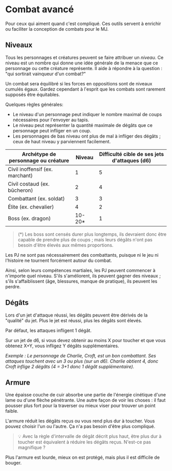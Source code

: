 # Combat avancé

Pour ceux qui aiment quand c'est compliqué. Ces outils servent à enrichir ou faciliter la conception de combats pour le MJ.

## Niveaux

Tous les personnages et créatures peuvent se faire attribuer un *niveau*.
Ce niveau est un nombre qui donne une idée générale de la menace que ce personnage ou cette créature représente.
Il aide à répondre à la question : "qui sortirait vainqueur d'un combat?"

Un combat sera équilibré si les forces en oppositions sont de niveaux cumulés égaux.
Gardez cependant à l'esprit que les combats sont rarement supposés être équitables.

Quelques règles générales:
- Le niveau d'un personnage peut indiquer le nombre maximal de coups nécessaires pour l'envoyer au tapis.
- Le niveau peut représenter la quantité maximale de dégâts que ce personnage peut infliger en un coup.
- Les personnages de bas niveau ont plus de mal à infliger des dégâts ; ceux de haut niveau y parviennent facilement.

| Archétype de personnage ou créature | Niveau | Difficulté cible de ses jets d'attaques (d6) |
| ----------------------------------- | ------ | -------------------------------------------- |
| Civil inoffensif (ex. marchant)     | 1      | 5                                            |
| Civil costaud (ex. bûcheron)        | 2      | 4                                            |
| Combattant (ex. soldat)             | 3      | 3                                            |
| Élite (ex. chevalier)               | 4      | 2                                            |
| Boss (ex. dragon)                   | 10-20* | 1                                            |

> (*) Les boss sont censés durer plus longtemps, ils devraient donc être capable de prendre plus de coups ; mais leurs dégâts n'ont pas besoin d'être élevés aux mêmes proportions.

Les PJ ne sont pas nécessairement des combattants, puisque ni le jeu ni l'histoire ne tournent forcément autour du combat.

Ainsi, selon leurs compétences martiales, les PJ peuvent commencer à n'importe quel niveau.
S'ils s'améliorent, ils peuvent gagner des niveaux ; s'ils s'affaiblissent (âge, blessures, manque de pratique), ils peuvent les perdre.

## Dégâts

Lors d'un jet d'attaque réussi, les dégâts peuvent être dérivés de la "qualité" du jet.
Plus le jet est réussi, plus les dégâts sont élevés.

Par défaut, les attaques infligent 1 dégât.

Sur un jet de d6, si vous devez obtenir au moins X pour toucher et que vous obtenez X+Y, vous infligez Y dégâts supplémentaires.

*Exemple : Le personnage de Charlie, Croft, est un bon combattant. Ses attaques touchent avec un 3 ou plus (sur un d6). Charlie obtient 4, donc Croft inflige 2 dégâts (4 = 3+1 donc 1 dégât supplémentaire).*

## Armure

Une épaisse couche de cuir absorbe une partie de l'énergie cinétique d'une lame ou d'une flèche pénétrante.
Une autre façon de voir les choses : il faut pousser plus fort pour la traverser ou mieux viser pour trouver un point faible.

L'armure réduit les dégâts reçus ou vous rend plus dur à toucher.
Vous pouvez choisir l'un ou l'autre.
Ça n'a pas besoin d'être plus compliqué.

> 💡 Avec la règle d'intervalle de dégât décrit plus haut, être plus dur à toucher est équivalent à réduire les dégâts reçus.
> N'est-ce pas magnifique ?

Plus l'armure est lourde, mieux on est protégé, mais plus il est difficile de bouger.

